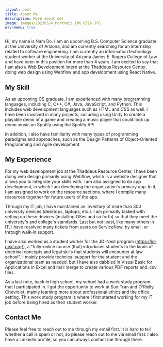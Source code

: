 ```yaml
---
layout: post
title: About Me
description: More about me!
image: images/20230524_Portrait_IMG_0316.JPG
nav-menu: true
---
```


Hi, my name is Nam Do. I am an upcoming B.S. Computer Science graduate at the University of Arizona, and am currently searching for an internship related to software engineering. I am currently an information technology student worker at the University of Arizona James E. Rogers College of Law and have been in this position for more than 4 years. I am excited to say that I am also a Web Development Intern at the Thaddeus Resource Center, doing web design using Webflow and app development using React Native.

## My Skill

As an upcoming CS graduate, I am experienced with many programming languages, including C, C++, C#, Java, JavaScript, and Python. This includes web development languages such as HTML and CSS as well. I have been involved in many projects, including using Unity to create a playable demo of a game and creating a music player that could look up demo music on Spotify using the Spotify API.

In addition, I also have familiarity with many types of programming paradigms and approaches, such as the Design Patterns of Object-Oriented Programming and Agile development.

## My Experience

For my web development job at the Thaddeus Resource Center, I have been doing web design primarily using Webflow, which is a website designer that allows you to integrate your skills with. I am also assigned to do app development, in which I am developing the organization's primary app. In it, I am assigned to work on the resource sections, where I compile many resources together for future users of the app.

Through my IT job, I have maintained an inventory of more than 300 university devices (desktops, laptops, etc.). I am primarily tasked with setting up these devices (installing OSes and so forth) so that they meet the university's and college's standards. Last but not least, like many others in IT, I have resolved many tickets from users on ServiceNow, by email, or through walk-in support.

I have also worked as a student worker for the JD-Next program (https://jd-next.org/), a "fully-online course (that) introduces students to the kinds of doctrinal concepts and legal skills that students will encounter at law school". I mainly provide technical support for the student and the organizational team as needed, but I have also dabbled in Visual Basic for Applications in Excel and mail merge to create various PDF reports and .csv files.

As a last note, back in high school, my school had a work study program that I participated in. I got the opportunity to work at Sun Tran and O'Rielly Chevrolet, mainly learning more about professional ethics and the office setting. This work study program is where I first started working for my IT job before being hired as their student worker.

## Contact Me

Please feel free to reach out to me through my email first. It is hard to tell whether a call is spam or not, so please reach out to me via email first. I also have a LinkedIn profile, so you can always contact me through there.

